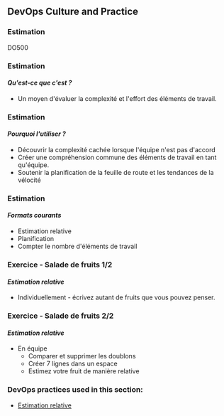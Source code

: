 <!-- .slide: data-background-image="images/RH_NewBrand_Background.png" -->
## DevOps Culture and Practice <!-- {_class="course-title"} -->
### Estimation <!-- {_class="title-color"} -->
DO500 <!-- {_class="title-color"} -->



### Estimation
#### _Qu'est-ce que c'est ?_
* Un moyen d'évaluer la complexité et l'effort des éléments de travail.



### Estimation
#### _Pourquoi l'utiliser ?_
* Découvrir la complexité cachée lorsque l'équipe n'est pas d'accord
* Créer une compréhension commune des éléments de travail en tant qu'équipe.
* Soutenir la planification de la feuille de route et les tendances de la vélocité



### Estimation
#### _Formats courants_
* Estimation relative
* Planification
* Compter le nombre d'éléments de travail



### Exercice - Salade de fruits 1/2
#### _Estimation relative_
* Individuellement - écrivez autant de fruits que vous pouvez penser.



### Exercice - Salade de fruits 2/2
#### _Estimation relative_
* En équipe
  * Comparer et supprimer les doublons
  * Créer 7 lignes dans un espace
  * Estimez votre fruit de manière relative


<!-- .slide: data-background-image="images/chef-background.png", class="white-style" -->
### DevOps practices used in this section:
- [Estimation relative](https://openpracticelibrary.com/practice/relative-estimation/)
